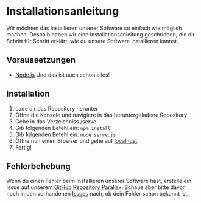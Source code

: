 # Installationsanleitung

Wir möchten das installieren unserer Software so einfach wie möglich machen. Deshalb haben wir eine Installationsanleitung geschrieben, die dir Schritt für Schritt erklärt, wie du unsere Software installieren kannst.

## Voraussetzungen
* [Node.js](https://nodejs.org/en/download)
Und das ist auch schon alles!

## Installation
1. Lade dir das Repository herunter
2. Öffne die Konsole und navigiere in das heruntergeladene Repository
3. Gehe in das Verzeichniss /serve
4. Gib folgenden Befehl ein: `npm install`
5. Gib folgenden Befehl ein: `node serve.js`
6. Öffne nun einen Browser und gehe auf [localhost](http://localhost)
7. Fertig!

## Fehlerbehebung
Wenn du einen Fehler beim Installieren unserer Software hast, erstelle ein Issue auf unserem [GitHub Repository Parallax](https://github.com/TeamVentureDive/Parallax/issues/new). Schaue aber bitte davor noch in den vorhandenen [Issues](https://github.com/TeamVentureDive/Parallax/issues) nach, ob dein Fehler schon bekannt ist.